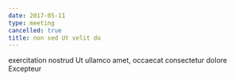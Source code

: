 ```yaml
---
date: 2017-05-11
type: meeting
cancelled: true
title: non sed Ut velit do
---
```

exercitation nostrud Ut ullamco amet, occaecat consectetur dolore Excepteur